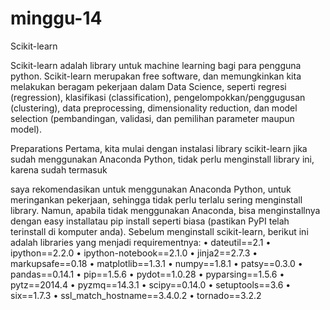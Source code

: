 # minggu-14

Scikit-learn

Scikit-learn adalah library untuk machine learning bagi para pengguna python. Scikit-learn merupakan free software, dan memungkinkan kita melakukan beragam pekerjaan dalam Data Science, seperti regresi (regression), klasifikasi (classification), pengelompokkan/penggugusan (clustering), data preprocessing, dimensionality reduction, dan model selection (pembandingan, validasi, dan pemilihan parameter maupun model).
  
Preparations
Pertama, kita mulai dengan instalasi library scikit-learn jika sudah menggunakan Anaconda Python, tidak perlu menginstall library ini, karena sudah termasuk 


saya rekomendasikan untuk menggunakan Anaconda Python, untuk meringankan pekerjaan, sehingga tidak perlu terlalu sering menginstall library. Namun, apabila tidak menggunakan Anaconda, bisa menginstallnya dengan easy installatau pip install seperti biasa (pastikan PyPI telah terinstall di komputer anda).
Sebelum menginstall scikit-learn, berikut ini adalah libraries yang menjadi requirementnya:
•	dateutil==2.1
•	ipython==2.2.0
•	ipython-notebook==2.1.0
•	jinja2==2.7.3
•	markupsafe==0.18
•	matplotlib==1.3.1
•	numpy==1.8.1
•	patsy==0.3.0
•	pandas==0.14.1
•	pip==1.5.6
•	pydot==1.0.28
•	pyparsing==1.5.6
•	pytz==2014.4
•	pyzmq==14.3.1
•	scipy==0.14.0
•	setuptools==3.6
•	six==1.7.3
•	ssl_match_hostname==3.4.0.2
•	tornado==3.2.2
